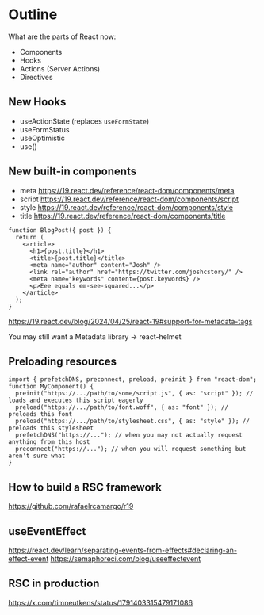 # Outline

What are the parts of React now:

- Components
- Hooks
- Actions (Server Actions)
- Directives

## New Hooks

- useActionState (replaces `useFormState`)
- useFormStatus
- useOptimistic
- use()

## New built-in components

- meta https://19.react.dev/reference/react-dom/components/meta
- script https://19.react.dev/reference/react-dom/components/script
- style https://19.react.dev/reference/react-dom/components/style
- title https://19.react.dev/reference/react-dom/components/title

```tsx
function BlogPost({ post }) {
  return (
    <article>
      <h1>{post.title}</h1>
      <title>{post.title}</title>
      <meta name="author" content="Josh" />
      <link rel="author" href="https://twitter.com/joshcstory/" />
      <meta name="keywords" content={post.keywords} />
      <p>Eee equals em-see-squared...</p>
    </article>
  );
}
```

https://19.react.dev/blog/2024/04/25/react-19#support-for-metadata-tags

You may still want a Metadata library -> react-helmet

## Preloading resources

```tsx
import { prefetchDNS, preconnect, preload, preinit } from "react-dom";
function MyComponent() {
  preinit("https://.../path/to/some/script.js", { as: "script" }); // loads and executes this script eagerly
  preload("https://.../path/to/font.woff", { as: "font" }); // preloads this font
  preload("https://.../path/to/stylesheet.css", { as: "style" }); // preloads this stylesheet
  prefetchDNS("https://..."); // when you may not actually request anything from this host
  preconnect("https://..."); // when you will request something but aren't sure what
}
```

## How to build a RSC framework

https://github.com/rafaelrcamargo/r19

## useEventEffect

https://react.dev/learn/separating-events-from-effects#declaring-an-effect-event
https://semaphoreci.com/blog/useeffectevent

## RSC in production

https://x.com/timneutkens/status/1791403315479171086
